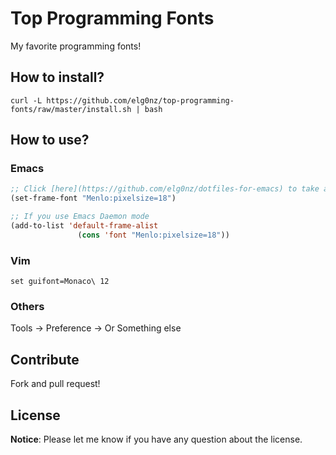 # Top Programming Fonts

My favorite programming fonts!

## How to install?
`curl -L https://github.com/elg0nz/top-programming-fonts/raw/master/install.sh | bash`

## How to use?

### Emacs

```lisp
;; Click [here](https://github.com/elg0nz/dotfiles-for-emacs) to take a further look.
(set-frame-font "Menlo:pixelsize=18")

;; If you use Emacs Daemon mode
(add-to-list 'default-frame-alist
               (cons 'font "Menlo:pixelsize=18"))
```

### Vim

```viml
set guifont=Monaco\ 12
```

### Others

Tools -> Preference -> Or Something else

## Contribute

Fork and pull request!

## License

**Notice**: Please let me know if you have any question about the license.


